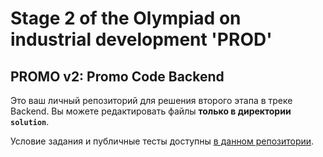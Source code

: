 # Stage 2 of the Olympiad on industrial development 'PROD'

## PROMO v2: Promo Code Backend

Это ваш личный репозиторий для решения второго этапа в треке Backend.
Вы можете редактировать файлы **только в директории `solution`**.

Условие задания и публичные тесты доступны [в данном репозитории](https://github.com/Central-University-IT/FAQ-2025/tree/main/backend).
